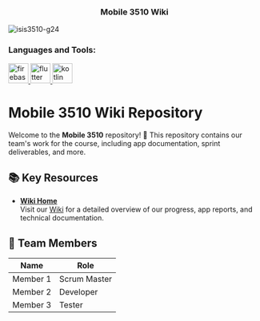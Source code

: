 <h3 align="center">Mobile 3510 Wiki</h3>

<p align="left"> <img src="https://komarev.com/ghpvc/?username=isis3510-g24&label=Profile%20views&color=0e75b6&style=flat" alt="isis3510-g24" /> </p>


<h3 align="left">Languages and Tools:</h3>
<p align="left"> <a href="https://firebase.google.com/" target="_blank" rel="noreferrer"> <img src="https://www.vectorlogo.zone/logos/firebase/firebase-icon.svg" alt="firebase" width="40" height="40"/> </a> <a href="https://flutter.dev" target="_blank" rel="noreferrer"> <img src="https://www.vectorlogo.zone/logos/flutterio/flutterio-icon.svg" alt="flutter" width="40" height="40"/> </a> <a href="https://kotlinlang.org" target="_blank" rel="noreferrer"> <img src="https://www.vectorlogo.zone/logos/kotlinlang/kotlinlang-icon.svg" alt="kotlin" width="40" height="40"/> </a> </p>

# Mobile 3510 Wiki Repository

Welcome to the **Mobile 3510** repository! 🎉 This repository contains our team's work for the course, including app documentation, sprint deliverables, and more.

## 📚 Key Resources
- [**Wiki Home**](https://github.com/isis-3510-g22/wiki/wiki)  
  Visit our [Wiki](https://github.com/isis-3510-g22/wiki/wiki)  for a detailed overview of our progress, app reports, and technical documentation.

## 👥 Team Members
| Name         | Role                |
|--------------|---------------------|
| Member 1     | Scrum Master        |
| Member 2     | Developer           |
| Member 3     | Tester              |
